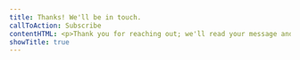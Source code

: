 ```yaml
---
title: Thanks! We'll be in touch.
callToAction: Subscribe
contentHTML: <p>Thank you for reaching out; we'll read your message and be in contact as soon as possible. You may also check your inbox for a confirmation of the message you sent.</p>
showTitle: true
---
```

